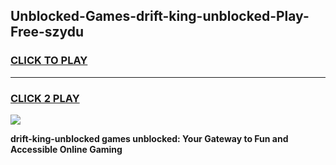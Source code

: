 
## Unblocked-Games-drift-king-unblocked-Play-Free-szydu
<h3>
<a href="https://premium76.site?title=drift-king-unblocked&ref=21A">CLICK TO PLAY</a></h3>
<hr>

<h3>
<a href="https://premium76.site?title=drift-king-unblocked&ref=21A">CLICK 2 PLAY</a>
  
</h3>

<a href="https://premium76.site?title=drift-king-unblocked&ref=21A"><img src="https://clearcache.store/games.png"></a>


**drift-king-unblocked games unblocked: Your Gateway to Fun and Accessible Online Gaming**
